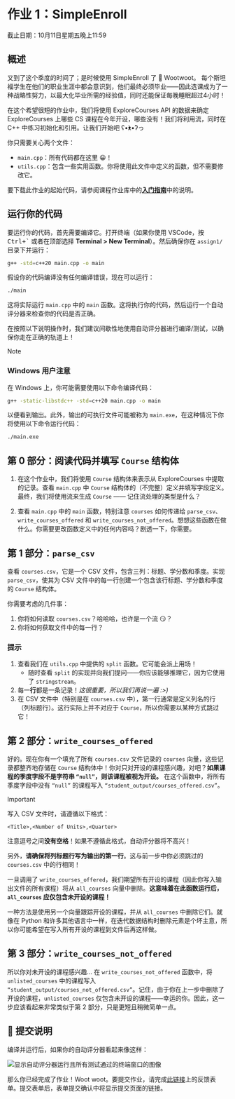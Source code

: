 # 作业 1：SimpleEnroll

截止日期：10月11日星期五晚上11:59

## 概述

又到了这个季度的时间了；是时候使用 SimpleEnroll 了 🤗 Wootwoot。
每个斯坦福学生在他们的职业生涯中都会意识到，他们最终必须毕业——因此选课成为了一种战略性努力，以最大化毕业所需的经验值，同时还能保证每晚睡眠超过4小时！

在这个希望很短的作业中，我们将使用 ExploreCourses API 的数据来确定 ExploreCourses 上哪些 CS 课程在今年开设，哪些没有！我们将利用流，同时在 C++ 中练习初始化和引用。让我们开始吧 ʕ•́ᴥ•̀ʔっ

你只需要关心两个文件：

* `main.cpp`：所有代码都在这里 😀！
* `utils.cpp`：包含一些实用函数。你将使用此文件中定义的函数，但不需要修改它。

要下载此作业的起始代码，请参阅课程作业库中的[**入门指南**](../README.md#getting-started)中的说明。

## 运行你的代码

要运行你的代码，首先需要编译它。打开终端（如果你使用 VSCode，按 <kbd>Ctrl+\`</kbd> 或者在顶部选择 **Terminal > New Terminal**）。然后确保你在 `assign1/` 目录下并运行：

```sh
g++ -std=c++20 main.cpp -o main
```

假设你的代码编译没有任何编译错误，现在可以运行：

```sh
./main
```

这将实际运行 `main.cpp` 中的 `main` 函数。这将执行你的代码，然后运行一个自动评分器来检查你的代码是否正确。

在按照以下说明操作时，我们建议间歇性地使用自动评分器进行编译/测试，以确保你走在正确的轨道上！

> [!NOTE]  
> ### Windows 用户注意
> 在 Windows 上，你可能需要使用以下命令编译代码：
> ```sh
> g++ -static-libstdc++ -std=c++20 main.cpp -o main
> ```
> 以便看到输出。此外，输出的可执行文件可能被称为 `main.exe`，在这种情况下你将使用以下命令运行代码：
> ```sh
> ./main.exe
> ```

## 第 0 部分：阅读代码并填写 `Course` 结构体

1. 在这个作业中，我们将使用 `Course` 结构体来表示从 ExploreCourses 中提取的记录。查看 `main.cpp` 中 `Course` 结构体的（不完整）定义并填写字段定义。最终，我们将使用流来生成 `Course` —— 记住流处理的类型是什么？

2. 查看 `main.cpp` 中的 `main` 函数，特别注意 `courses` 如何传递给 `parse_csv`、`write_courses_offered` 和 `write_courses_not_offered`。想想这些函数在做什么。你需要更改函数定义中的任何内容吗？剧透一下，你需要。

## 第 1 部分：`parse_csv`

查看 `courses.csv`，它是一个 CSV 文件，包含三列：标题、学分数和季度。实现 `parse_csv`，使其为 CSV 文件中的每一行创建一个包含该行标题、学分数和季度的 `Course` 结构体。

你需要考虑的几件事：
1. 你将如何读取 `courses.csv`？哈哈哈，也许是一个流 😏？
2. 你将如何获取文件中的每一行？

### 提示

1. 查看我们在 `utils.cpp` 中提供的 `split` 函数。它可能会派上用场！
    * 随时查看 `split` 的实现并向我们提问——你应该能够推理它，因为它使用了 `stringstream`。
2. 每一**行**都是一条记录！*这很重要，所以我们再说一遍 :>)*
3. 在 CSV 文件中（特别是在 `courses.csv` 中），第一行通常是定义列名的行（列标题行）。这行实际上并不对应于 `Course`，所以你需要以某种方式跳过它！

## 第 2 部分：`write_courses_offered`

好的。现在你有一个填充了所有 `courses.csv` 文件记录的 `courses` 向量，这些记录都整齐地存储在 `Course` 结构体中！你对只对开设的课程感兴趣，对吧？**如果课程的季度字段不是字符串 `“null”`，则该课程被视为开设。** 在这个函数中，将所有季度字段中没有 `“null”` 的课程写入 `“student_output/courses_offered.csv”`。

> [!IMPORTANT]  
> 写入 CSV 文件时，请遵循以下格式：
> ```
> <Title>,<Number of Units>,<Quarter>
> ```
> 注意逗号之间**没有空格**！如果不遵循此格式，自动评分器将不高兴！
>
> 另外，**请确保将列标题行写为输出的第一行**。这与前一步中你必须跳过的 `courses.csv` 中的行相同！

一旦调用了 `write_courses_offered`，我们期望所有开设的课程（因此你写入输出文件的所有课程）将从 `all_courses` 向量中删除。**这意味着在此函数运行后，`all_courses` 应仅包含未开设的课程！**

一种方法是使用另一个向量跟踪开设的课程，并从 `all_courses` 中删除它们。就像在 Python 和许多其他语言中一样，在迭代数据结构时删除元素是个坏主意，所以你可能希望在写入所有开设的课程到文件后再这样做。

## 第 3 部分：`write_courses_not_offered`

所以你对未开设的课程感兴趣... 在 `write_courses_not_offered` 函数中，将 `unlisted_courses` 中的课程写入 `“student_output/courses_not_offered.csv”`。记住，由于你在上一步中删除了开设的课程，`unlisted_courses` 仅包含未开设的课程——幸运的你。因此，这一步应该看起来非常类似于第 2 部分，只是更短且稍微简单一点。

## 🚀 提交说明

编译并运行后，如果你的自动评分器看起来像这样：

![显示自动评分器运行且所有测试通过的终端窗口的图像](docs/autograder.png)

那么你已经完成了作业！Woot woot。要提交作业，请完成[此链接](https://forms.gle/UfSDVYpbg472ZXkJ8)上的反馈表单。提交表单后，表单提交确认中将显示提交页面的链接。

